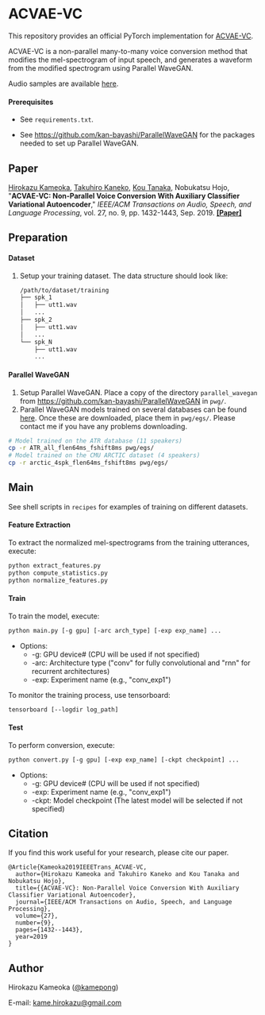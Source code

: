 # ACVAE-VC

This repository provides an official PyTorch implementation for [ACVAE-VC](http://www.kecl.ntt.co.jp/people/kameoka.hirokazu/Demos/acvae-vc2/index.html).

ACVAE-VC is a non-parallel many-to-many voice conversion method that modifies the mel-spectrogram of input speech, and generates a waveform from the modified spectrogram using Parallel WaveGAN.

Audio samples are available [here](http://www.kecl.ntt.co.jp/people/kameoka.hirokazu/Demos/acvae-vc2/index.html).

#### Prerequisites

- See `requirements.txt`.

- See https://github.com/kan-bayashi/ParallelWaveGAN for the packages needed to set up Parallel WaveGAN.

  

## Paper

[Hirokazu Kameoka](http://www.kecl.ntt.co.jp/people/kameoka.hirokazu/index-e.html), [Takuhiro Kaneko](http://www.kecl.ntt.co.jp/people/kaneko.takuhiro/index.html), [Kou Tanaka](http://www.kecl.ntt.co.jp/people/tanaka.ko/index.html), Nobukatsu Hojo, "**ACVAE-VC: Non-Parallel Voice Conversion With Auxiliary Classifier Variational Autoencoder**," *IEEE/ACM Transactions on Audio, Speech, and Language Processing*, vol. 27, no. 9, pp. 1432-1443, Sep. 2019. [**[Paper]**](https://ieeexplore.ieee.org/abstract/document/8718381) 



## Preparation

#### Dataset

1. Setup your training dataset. The data structure should look like:

   ```bash
   /path/to/dataset/training
   ├── spk_1
   │   ├── utt1.wav
   │   ...
   ├── spk_2
   │   ├── utt1.wav
   │   ...
   └── spk_N
       ├── utt1.wav
       ...
   ```

#### Parallel WaveGAN

1. Setup Parallel WaveGAN.  Place a copy of the directory `parallel_wavegan` from https://github.com/kan-bayashi/ParallelWaveGAN in `pwg/`.
2. Parallel WaveGAN models trained on several databases can be found [here](https://app.box.com/folder/127558077224). Once these are downloaded, place them in `pwg/egs/`. Please contact me if you have any problems downloading.

```bash
# Model trained on the ATR database (11 speakers)
cp -r ATR_all_flen64ms_fshift8ms pwg/egs/
# Model trained on the CMU ARCTIC dataset (4 speakers)
cp -r arctic_4spk_flen64ms_fshift8ms pwg/egs/
```



## Main

See shell scripts in `recipes` for examples of training on different datasets.

#### Feature Extraction

To extract the normalized mel-spectrograms from the training utterances, execute:

```bash
python extract_features.py
python compute_statistics.py
python normalize_features.py
```

#### Train

To train the model, execute:

```bash
python main.py [-g gpu] [-arc arch_type] [-exp exp_name] ...
```

- Options:
  - -g: GPU device# (CPU will be used if not specified)
  - -arc: Architecture type ("conv" for fully convolutional and "rnn" for recurrent architectures)
  - -exp: Experiment name (e.g., "conv_exp1")


To monitor the training process, use tensorboard:

```bash
tensorboard [--logdir log_path]
```



#### Test

To perform conversion, execute:

```bash
python convert.py [-g gpu] [-exp exp_name] [-ckpt checkpoint] ...
```

- Options:
  - -g: GPU device# (CPU will be used if not specified)
  - -exp: Experiment name (e.g., "conv_exp1")
  - -ckpt: Model checkpoint (The latest model will be selected if not specified)

  

## Citation

If you find this work useful for your research, please cite our paper.

```
@Article{Kameoka2019IEEETrans_ACVAE-VC,
  author={Hirokazu Kameoka and Takuhiro Kaneko and Kou Tanaka and Nobukatsu Hojo},
  title={{ACVAE-VC}: Non-Parallel Voice Conversion With Auxiliary Classifier Variational Autoencoder},
  journal={IEEE/ACM Transactions on Audio, Speech, and Language Processing},
  volume={27},
  number={9},
  pages={1432--1443},
  year=2019
}
```



## Author

Hirokazu Kameoka ([@kamepong](https://github.com/kamepong))

E-mail: kame.hirokazu@gmail.com
